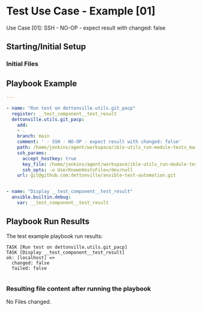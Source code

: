 
# Test Use Case - Example [01]

Use Case [01]: SSH - NO-OP - expect result with changed: false


## Starting/Initial Setup

### Initial Files


## Playbook Example


```yaml
---

- name: "Run test on dettonville.utils.git_pacp"
  register: __test_component__test_result
  dettonville.utils.git_pacp:
    add:
    - .
    branch: main
    comment: ' - SSH - NO-OP - expect result with changed: false'
    path: /home/jenkins/agent/workspace/ible-utils_run-module-tests_main/test-results
    ssh_params:
      accept_hostkey: true
      key_file: /home/jenkins/agent/workspace/ible-utils_run-module-tests_main@tmp/.ansible/tmp/.test_jobs_dlvws1_w/ansible_repo.key
      ssh_opts: -o UserKnownHostsFile=/dev/null
    url: git@github.com:dettonville/ansible-test-automation.git


- name: "Display __test_component__test_result"
  ansible.builtin.debug:
    var: __test_component__test_result

```



## Playbook Run Results

The test example playbook run results:

```shell
TASK [Run test on dettonville.utils.git_pacp]
TASK [Display __test_component__test_result]
ok: [localhost] =>
  changed: false
  failed: false


```


### Resulting file content after running the playbook


No Files changed.
